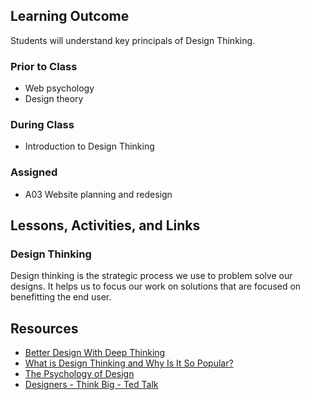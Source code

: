 ## Learning Outcome

Students will understand key principals of Design Thinking.

### Prior to Class

- Web psychology
- Design theory

### During Class

- Introduction to Design Thinking

### Assigned

- A03 Website planning and redesign

## Lessons, Activities, and Links

### Design Thinking

Design thinking is the strategic process we use to problem solve our designs. It helps us to focus our work on solutions that are focused on benefitting the end user.

## Resources

- [Better Design With Deep Thinking](https://www.smashingmagazine.com/2019/11/better-design-deep-thinking/)
- [What is Design Thinking and Why Is It So Popular?](https://www.interaction-design.org/literature/article/what-is-design-thinking-and-why-is-it-so-popular)
- [The Psychology of Design](https://alistapart.com/article/psychology-of-design/)
- [Designers - Think Big - Ted Talk](https://www.ted.com/talks/tim_brown_designers_think_big#t-340491)
